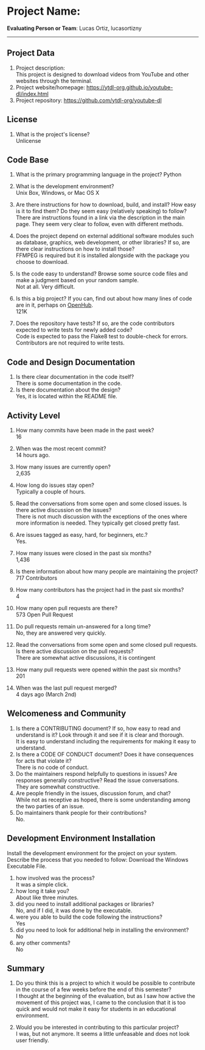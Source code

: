 # Project Name:  <!-- replace with the project name -->   



**Evaluating Person or Team**:
Lucas Ortiz, lucasortizny

---

## Project Data

1. Project description: <br>
	This project is designed to download videos from YouTube and other websites through the terminal.
1. Project website/homepage:
	https://ytdl-org.github.io/youtube-dl/index.html
1. Project repository:
	https://github.com/ytdl-org/youtube-dl


## License

1. What is the project's license? <br>
	Unlicense


## Code Base


1. What is the primary programming language in the project?
	Python
1. What is the development environment? <br>
	Unix Box, Windows, or Mac OS X

1. Are there instructions for how to download, build, and install? How easy is it
to find them? Do they seem easy (relatively speaking) to follow? <br>
	There are instructions found in a link via the description in the main page. They seem very clear to follow, even with different methods.
1. Does the project depend on external additional software modules such as
database,  graphics, web development, or other libraries? If so, are there clear instructions on how to install those? <br>
	FFMPEG is required but it is installed alongside with the package you choose to download.
1. Is the code easy to understand? Browse some source code files and make
a judgment based on your random sample. <br>
	Not at all. Very difficult. 
1. Is this a big project? If you can, find out about how many lines of code
are in it, perhaps on [OpenHub](https://www.openhub.net/). <br>
	121K
1. Does the repository have tests? If so, are the code contributors expected to write tests for newly added code? <br>
	Code is expected to pass the Flake8 test to double-check for errors. Contributors are not required to write tests.


## Code and Design Documentation
1. Is there clear documentation in the code itself? <br>
	There is some documentation in the code.
1. Is there documentation about the design?  <br>
	Yes, it is located within the README file.

## Activity Level


1. How many commits have been made in the past week? <br>
	16
1. When was the most recent commit? <br>
	14 hours ago.
1. How many issues are currently open? <br>
	2,635
1. How long do issues stay open? <br>
	Typically a couple of hours.

1. Read the conversations from some open and some closed issues. Is there active discussion on the issues? <br>
	There is not much discussion with the exceptions of the ones where more information is needed. They typically get closed pretty fast.
	
1. Are issues tagged as easy, hard, for beginners, etc.? <br>
	Yes.
1. How many issues were closed in the past six months? <br>
	1,436
1. Is there information about how many people are maintaining the project? <br>
	717 Contributors
1. How many contributors has the project had in the past six months? <br>
	4
1. How many open pull requests are there? <br>
	573 Open Pull Request
1. Do pull requests remain un-answered for a long time? <br>
	No, they are answered very quickly.

1. Read the conversations from some open and some closed pull requests.  Is there active discussion on the pull requests? <br>
	There are somewhat active discussions, it is contingent 
1. How many pull requests were opened within the past six months? <br>
	201
1. When was the last  pull request  merged? <br>
	4 days ago (March 2nd)
## Welcomeness and Community

1. Is there a CONTRIBUTING document? If so, how easy to read and understand is it?
Look through it and see if it is clear and thorough. <br>
	It is easy to understand including the requirements for making it easy to understand.
1. Is there a CODE OF CONDUCT document? Does it have consequences for acts that
violate it? <br>
	There is no code of conduct.
1. Do the maintainers respond helpfully to questions in issues?
Are responses generally constructive? Read the issue conversations. <br>
	They are somewhat constructive. 
1. Are people friendly in the issues, discussion forum, and chat? <br>
	While not as receptive as hoped, there is some understanding among the two parties of an issue.
1. Do maintainers thank people for their contributions? <br>
	No.

## Development Environment Installation

Install the development environment for the project on your system.
Describe the process that you needed to follow:
	Download the Windows Executable File.
1. how involved was the process? <br>
	It was a simple click.
1. how long it take you? <br>
	About like three minutes.
1. did you need to install additional packages or libraries? <br>
	No, and if I did, it was done by the executable.
1. were you able to build the code following the instructions? <br>
	Yes
1. did you need to look for additional help in installing the environment? <br>
	No
1. any other comments? <br>
	No



## Summary
1. Do you think  this is a project to which it would be possible to contribute
in the course of a few weeks before the end of this semester? <br>
	I thought at the beginning of the evaluation, but as I saw how active the movement of this project was, I came to the conclusion that it is too quick and would not make it easy for students in an educational environment.
	

1. Would you be interested in contributing to this particular project? <br>
	I was, but not anymore. It seems a little unfeasable and does not look user friendly. 
